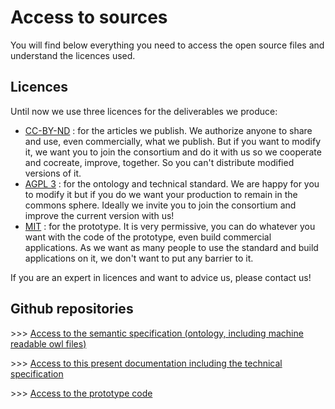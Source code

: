 # Access to sources

You will find below everything you need to access the open source files and understand the licences used.

## Licences

Until now we use three licences for the deliverables we produce:

* [CC-BY-ND](https://creativecommons.org/licenses/by-nd/2.0/) : for the articles we publish. We authorize anyone to share and use, even commercially, what we publish. But if you want to modify it, we want you to join the consortium and do it with us so we cooperate and cocreate, improve, together. So you can't distribute modified versions of it.
* [AGPL 3](https://www.gnu.org/licenses/agpl-3.0.en.html) : for the ontology and technical standard. We are happy for you to modify it but if you do we want your production to remain in the commons sphere. Ideally we invite you to join the consortium and improve the current version with us!
* [MIT](https://en.wikipedia.org/wiki/MIT_License) : for the prototype. It is very permissive, you can do whatever you want with the code of the prototype, even build commercial applications. As we want as many people to use the standard and build applications on it, we don't want to put any barrier to it.

If you are an expert in licences and want to advice us, please contact us!

## Github repositories

&gt;&gt;&gt; [Access to the semantic specification \(ontology, including machine readable owl files\)](https://github.com/datafoodconsortium/ontology)

&gt;&gt;&gt; [Access to this present documentation including the technical specification](https://github.com/datafoodconsortium/standarddocumentation)

&gt;&gt;&gt; [Access to the prototype code](https://github.com/datafoodconsortium/dfc-prototype-V2)





